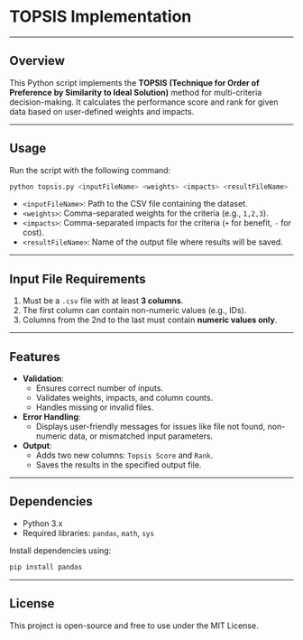 # TOPSIS Implementation

---

## Overview
This Python script implements the **TOPSIS (Technique for Order of Preference by Similarity to Ideal Solution)** method for multi-criteria decision-making. It calculates the performance score and rank for given data based on user-defined weights and impacts.

---

## Usage

Run the script with the following command:

```bash
python topsis.py <inputFileName> <weights> <impacts> <resultFileName>
```

- `<inputFileName>`: Path to the CSV file containing the dataset.
- `<weights>`: Comma-separated weights for the criteria (e.g., `1,2,3`).
- `<impacts>`: Comma-separated impacts for the criteria (`+` for benefit, `-` for cost).
- `<resultFileName>`: Name of the output file where results will be saved.

---

## Input File Requirements
1. Must be a `.csv` file with at least **3 columns**.
2. The first column can contain non-numeric values (e.g., IDs).
3. Columns from the 2nd to the last must contain **numeric values only**.

---

## Features
- **Validation**:
  - Ensures correct number of inputs.
  - Validates weights, impacts, and column counts.
  - Handles missing or invalid files.
- **Error Handling**:
  - Displays user-friendly messages for issues like file not found, non-numeric data, or mismatched input parameters.
- **Output**:
  - Adds two new columns: `Topsis Score` and `Rank`.
  - Saves the results in the specified output file.

---

## Dependencies
- Python 3.x
- Required libraries: `pandas`, `math`, `sys`

Install dependencies using:
```bash
pip install pandas
```

---

## License
This project is open-source and free to use under the MIT License.
